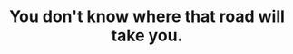 ---
image_path: /images/lit_tunnel.jpg
title: You don't know where that road will take you.
weight: 9
---